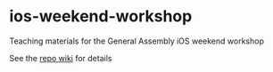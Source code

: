 ios-weekend-workshop
====================

Teaching materials for the General Assembly iOS weekend workshop

See the [repo wiki](https://github.com/alfiehanssen/ios-weekend-workshop/wiki) for details
